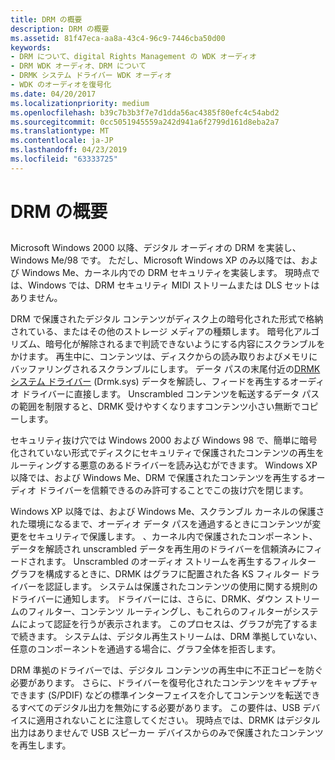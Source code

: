 ```yaml
---
title: DRM の概要
description: DRM の概要
ms.assetid: 81f47eca-aa8a-43c4-96c9-7446cba50d00
keywords:
- DRM について、digital Rights Management の WDK オーディオ
- DRM WDK オーディオ、DRM について
- DRMK システム ドライバー WDK オーディオ
- WDK のオーディオを復号化
ms.date: 04/20/2017
ms.localizationpriority: medium
ms.openlocfilehash: b39c7b3b3f7e7d1dda56ac4385f80efc4c54abd2
ms.sourcegitcommit: 0cc5051945559a242d941a6f2799d161d8eba2a7
ms.translationtype: MT
ms.contentlocale: ja-JP
ms.lasthandoff: 04/23/2019
ms.locfileid: "63333725"
---
```

# <a name="drm-overview"></a>DRM の概要


## <span id="drm_overview"></span><span id="DRM_OVERVIEW"></span>


Microsoft Windows 2000 以降、デジタル オーディオの DRM を実装し、Windows Me/98 です。 ただし、Microsoft Windows XP のみ以降では、および Windows Me、カーネル内での DRM セキュリティを実装します。 現時点では、Windows では、DRM セキュリティ MIDI ストリームまたは DLS セットはありません。

DRM で保護されたデジタル コンテンツがディスク上の暗号化された形式で格納されている、またはその他のストレージ メディアの種類します。 暗号化アルゴリズム、暗号化が解除されるまで判読できないようにする内容にスクランブルをかけます。 再生中に、コンテンツは、ディスクからの読み取りおよびメモリにバッファリングされるスクランブルにします。 データ パスの末尾付近の[DRMK システム ドライバー](kernel-mode-wdm-audio-components.md#drmk_system_driver) (Drmk.sys) データを解読し、フィードを再生するオーディオ ドライバーに直接します。 Unscrambled コンテンツを転送するデータ パスの範囲を制限すると、DRMK 受けやすくなりますコンテンツ小さい無断でコピーします。

セキュリティ抜け穴では Windows 2000 および Windows 98 で、簡単に暗号化されていない形式でディスクにセキュリティで保護されたコンテンツの再生をルーティングする悪意のあるドライバーを読み込むができます。 Windows XP 以降では、および Windows Me、DRM で保護されたコンテンツを再生するオーディオ ドライバーを信頼できるのみ許可することでこの抜け穴を閉じます。

Windows XP 以降では、および Windows Me、スクランブル カーネルの保護された環境になるまで、オーディオ データ パスを通過するときにコンテンツが変更をセキュリティで保護します。 、カーネル内で保護されたコンポーネント、データを解読され unscrambled データを再生用のドライバーを信頼済みにフィードされます。 Unscrambled のオーディオ ストリームを再生するフィルター グラフを構成するときに、DRMK はグラフに配置された各 KS フィルター ドライバーを認証します。 システムは保護されたコンテンツの使用に関する規則のドライバーに通知します。 ドライバーには、さらに、DRMK、ダウン ストリームのフィルター、コンテンツ ルーティングし、もこれらのフィルターがシステムによって認証を行うが表示されます。 このプロセスは、グラフが完了するまで続きます。 システムは、デジタル再生ストリームは、DRM 準拠していない、任意のコンポーネントを通過する場合に、グラフ全体を拒否します。

DRM 準拠のドライバーでは、デジタル コンテンツの再生中に不正コピーを防ぐ必要があります。 さらに、ドライバーを復号化されたコンテンツをキャプチャできます (S/PDIF) などの標準インターフェイスを介してコンテンツを転送できるすべてのデジタル出力を無効にする必要があります。 この要件は、USB デバイスに適用されないことに注意してください。 現時点では、DRMK はデジタル出力はありませんで USB スピーカー デバイスからのみで保護されたコンテンツを再生します。

 

 




